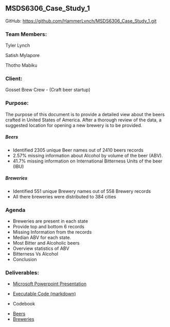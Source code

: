 ## MSDS6306_Case_Study_1
GitHub: https://github.com/HammerLynch/MSDS6306_Case_Study_1.git

### Team Members:
Tyler Lynch

Satish Mylapore

Thotho Mabiku

### **Client**: 
Gosset Brew Crew - (Craft beer startup)

### **Purpose**:

The purpose of this document is to provide a detailed view about the beers crafted in United States of America.  After a thorough review of the data, a suggested location for opening a new brewery is to be provided.


##### **Beers**
* Identified 2305 unique Beer names out of 2410 beers records
* 2.57% missing information about Alcohol by volume of the beer (ABV).
* 41.7% missing information on International Bitterness Units of the beer (IBU)

##### **Breweries**
* Identified 551 unique Brewery names out of 558 Brewery records
* All there breweries were distributed to 384 cities

### **Agenda**

* Breweries are present in each state
* Provide top and bottom 6 records
* Missing Information from the records
* Median ABV for each state.
* Most Bitter and Alcoholic beers
* Overview statistics of ABV
* Bitterness Vs Alcohol 
* Conclusion


### **Deliverables**:

* [Microsoft Powerpoint Presentation](https://github.com/HammerLynch/MSDS6306_Case_Study_1/blob/master/Presentation/Case_Study_Beers_FINAL.pptx)

* [Executable Code (markdown)](https://github.com/HammerLynch/MSDS6306_Case_Study_1/blob/master/Beer_Case_Study.md)

* Codebook
 + [Beers](https://github.com/HammerLynch/MSDS6306_Case_Study_1/blob/master/Codebook/codebook_beers.md)
 + [Breweries](https://github.com/HammerLynch/MSDS6306_Case_Study_1/blob/master/Codebook/codebook_breweries.md)

